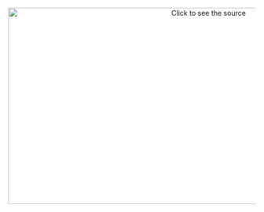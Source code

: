 <div align="center">
	<br>
	<a href="https://rvfet.com">
		<img src="test.svg" width="800" height="400" alt="Click to see the source">
	</a>
	<br>
</div>
